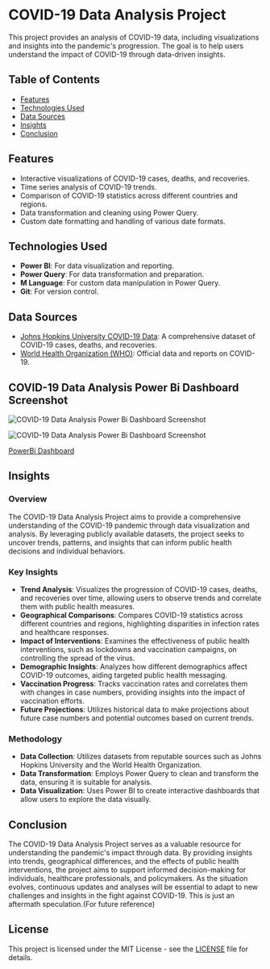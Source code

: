 # COVID-19 Data Analysis Project

This project provides an analysis of COVID-19 data, including visualizations and insights into the pandemic's progression. The goal is to help users understand the impact of COVID-19 through data-driven insights.

## Table of Contents

- [Features](#features)
- [Technologies Used](#technologies-used)
- [Data Sources](#data-sources)
- [Insights](#insights)
- [Conclusion](#conclusion)


## Features

- Interactive visualizations of COVID-19 cases, deaths, and recoveries.
- Time series analysis of COVID-19 trends.
- Comparison of COVID-19 statistics across different countries and regions.
- Data transformation and cleaning using Power Query.
- Custom date formatting and handling of various date formats.

## Technologies Used

- **Power BI**: For data visualization and reporting.
- **Power Query**: For data transformation and preparation.
- **M Language**: For custom data manipulation in Power Query.
- **Git**: For version control.

## Data Sources

- [Johns Hopkins University COVID-19 Data](https://github.com/CSSEGISandData/COVID-19): A comprehensive dataset of COVID-19 cases, deaths, and recoveries.
- [World Health Organization (WHO)](https://covid19.who.int/): Official data and reports on COVID-19.

## COVID-19 Data Analysis Power Bi Dashboard Screenshot

![COVID-19 Data Analysis Power Bi Dashboard Screenshot](https://github.com/user-attachments/assets/863149d6-c8f8-4b19-9075-cc71ead0cfb8)

![COVID-19 Data Analysis Power Bi Dashboard Screenshot](https://github.com/user-attachments/assets/2a0ef35c-66fa-4250-866e-1c76be00ded4)

[PowerBi Dashboard](https://app.powerbi.com/links/BEPghR7s9i?ctid=f7fe0035-f020-4c1d-8988-3b08b4ab38d9&pbi_source=linkShare)

## Insights

### Overview

The COVID-19 Data Analysis Project aims to provide a comprehensive understanding of the COVID-19 pandemic through data visualization and analysis. By leveraging publicly available datasets, the project seeks to uncover trends, patterns, and insights that can inform public health decisions and individual behaviors.

### Key Insights

- **Trend Analysis**: Visualizes the progression of COVID-19 cases, deaths, and recoveries over time, allowing users to observe trends and correlate them with public health measures.
- **Geographical Comparisons**: Compares COVID-19 statistics across different countries and regions, highlighting disparities in infection rates and healthcare responses.
- **Impact of Interventions**: Examines the effectiveness of public health interventions, such as lockdowns and vaccination campaigns, on controlling the spread of the virus.
- **Demographic Insights**: Analyzes how different demographics affect COVID-19 outcomes, aiding targeted public health messaging.
- **Vaccination Progress**: Tracks vaccination rates and correlates them with changes in case numbers, providing insights into the impact of vaccination efforts.
- **Future Projections**: Utilizes historical data to make projections about future case numbers and potential outcomes based on current trends.

### Methodology

- **Data Collection**: Utilizes datasets from reputable sources such as Johns Hopkins University and the World Health Organization.
- **Data Transformation**: Employs Power Query to clean and transform the data, ensuring it is suitable for analysis.
- **Data Visualization**: Uses Power BI to create interactive dashboards that allow users to explore the data visually.

## Conclusion 
The COVID-19 Data Analysis Project serves as a valuable resource for understanding the pandemic's impact through data. By providing insights into trends, geographical differences, and the effects of public health interventions, the project aims to support informed decision-making for individuals, healthcare professionals, and policymakers. 
As the situation evolves, continuous updates and analyses will be essential to adapt to new challenges and insights in the fight against COVID-19.
This is just an aftermath speculation.(For future reference)

## License
This project is licensed under the MIT License - see the [LICENSE](https://github.com/Samuelson777/COVID-19-Data-Analysis-Project/blob/main/LICENSE) file for details.
